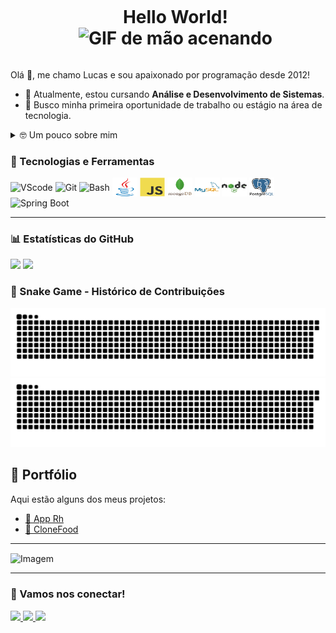 <!-- Título -->
<div id="user-content-toc">
  <ul align="center">
    <summary><h1 style="display: inline-block">Hello World! <img width="40" alt="GIF de mão acenando" src="https://media.tenor.com/SNL9_xhZl9oAAAAi/waving-hand-joypixels.gif"> </h1></summary>
  </ul>
</div>

<!-- Apresentação -->
<p>
  Olá 👋, me chamo Lucas e sou apaixonado por programação desde 2012!
  
  - 🌱 Atualmente, estou cursando **Análise e Desenvolvimento de Sistemas**.  
  - 🔭 Busco minha primeira oportunidade de trabalho ou estágio na área de tecnologia.  
</p>

<!-- Dropdown: Sobre Mim -->
<details>
  <summary>🤓 Um pouco sobre mim</summary>

  - 💬 Tenho 27 anos e moro no Espírito Santo. No momento, estou aprofundando meus estudos em **Java com Spring Boot e SQL**.  
  - Minha curiosidade pela programação começou aos 10 anos, quando tive meu primeiro contato com um computador e descobri o Prompt de Comando. 🖥️  
  - Fascinado com essa descoberta, comecei a explorar fóruns online e me deparei com o universo das linhas de comando.  
  - Durante o Ensino Médio, fiz um curso técnico voltado para **manutenção e programação**, formando-me em 2014. Agora, estou retomando minha jornada na área de tecnologia.  

  ⚡ **Hobbies:** Ultimamente, gosto de assistir longplays, ler e jogar! Acredito que nossos interesses pessoais contribuem para uma percepção mais refinada das coisas e ajudam na resolução de problemas. 😃  
</details>

<!-- Skills: Ferramentas & Tecnologias -->
<h3>🚀 Tecnologias e Ferramentas</h3>
<p align="left">
  <img align="center" alt="VScode" height="30" width="40" src="https://cdn.jsdelivr.net/gh/devicons/devicon/icons/vscode/vscode-original.svg">
  <img align="center" alt="Git" height="30" width="40" src="https://cdn.jsdelivr.net/gh/devicons/devicon/icons/git/git-original.svg">
  <img align="center" alt="Bash" height="30" width="40" src="https://cdn.jsdelivr.net/gh/devicons/devicon/icons/bash/bash-original.svg">
  <img align="center" alt="Java" height="30" width="40" src="https://raw.githubusercontent.com/devicons/devicon/master/icons/java/java-original.svg">
  <img align="center" alt="JavaScript" height="30" width="40" src="https://raw.githubusercontent.com/devicons/devicon/master/icons/javascript/javascript-original.svg">
  <img align="center" alt="MongoDB" height="30" width="40" src="https://raw.githubusercontent.com/devicons/devicon/master/icons/mongodb/mongodb-original-wordmark.svg">
  <img align="center" alt="MySQL" height="30" width="40" src="https://raw.githubusercontent.com/devicons/devicon/master/icons/mysql/mysql-original-wordmark.svg">
  <img align="center" alt="Node.js" height="30" width="40" src="https://raw.githubusercontent.com/devicons/devicon/master/icons/nodejs/nodejs-original-wordmark.svg">
  <img align="center" alt="PostgreSQL" height="30" width="40" src="https://raw.githubusercontent.com/devicons/devicon/master/icons/postgresql/postgresql-original-wordmark.svg">
  <img align="center" alt="Spring Boot" height="30" width="40" src="https://www.vectorlogo.zone/logos/springio/springio-icon.svg">
</p>

---

<!-- GitHub Stats -->
<h3>📊 Estatísticas do GitHub</h3>
<p align="left">
  <img src="https://github-readme-stats.vercel.app/api?username=Aipalit&hide=contribs,issues&icons=true&theme=dark" />
  <img src="https://github-readme-stats.vercel.app/api/top-langs/?username=Aipalit&layout=compact&hide=shell&theme=dark" />
  
  
</p>

### 🐍 Snake Game - Histórico de Contribuições

![GitHub Snake Light](https://github.com/Aipalit/Aipalit/blob/output/dist/github-contribution-grid-snake.svg#gh-light-mode-only)
![GitHub Snake Dark](https://github.com/Aipalit/Aipalit/blob/output/dist/github-contribution-grid-snake-dark.svg#gh-dark-mode-only)






  


<!-- Portfolio -->
## 💼 Portfólio  
Aqui estão alguns dos meus projetos:  
- [📝 App Rh](https://github.com/Aipalit/AppRH)  
- [🛵 CloneFood](https://github.com/Aipalit/CloneFood)  
  

---

<!-- GIF -->
<p align="left">
  <img align="center" height="30" width="40" src="https://i.gifer.com/7AAc.gif" alt="Imagem">
</p>

---

<!-- Redes Sociais -->
<h3>📢 Vamos nos conectar!</h3>
<p align="left">
  <a href="https://www.instagram.com/lucaixgomes/" target="_blank">
    <img src="https://img.shields.io/badge/Instagram-E4405F?style=for-the-badge&logo=instagram&logoColor=white" />
  </a>
  <a href="https://www.linkedin.com/in/lucas-gomes-1a041415b/" target="_blank">
    <img src="https://img.shields.io/badge/LinkedIn-0077B5?style=for-the-badge&logo=linkedin&logoColor=white" />
  </a>
  <a href="mailto:lucas.gomes.souza1997@gmail.com">
    <img src="https://img.shields.io/badge/Gmail-D14836?style=for-the-badge&logo=gmail&logoColor=white" />
  </a>
</p>
